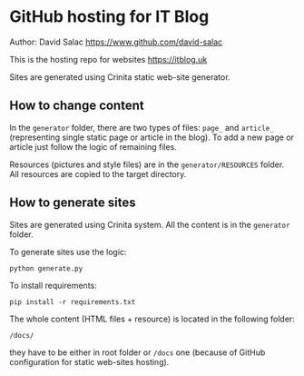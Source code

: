# GitHub hosting for IT Blog
Author: David Salac <https://www.github.com/david-salac>

This is the hosting repo for websites <https://itblog.uk>

Sites are generated using Crinita static web-site generator.

## How to change content
In the `generator` folder, there are two types of files: `page_` and
`article_` (representing single static page or article in the blog).
To add a new page or article just follow the logic of remaining files.

Resources (pictures and style files) are in the `generator/RESOURCES`
folder. All resources are copied to the target directory.

## How to generate sites
Sites are generated using Crinita system. All the content is in the
`generator` folder.

To generate sites use the logic:
```
python generate.py
```

To install requirements:
```
pip install -r requirements.txt
```

The whole content (HTML files + resource) is located in the following folder:
```
/docs/
```
they have to be either in root folder or `/docs` one
(because of GitHub configuration for static web-sites hosting).
